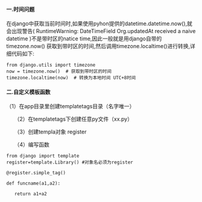 #### 一.时间问题

在django中获取当前时间时,如果使用pyhon提供的datetime.datetime.now(),就会出现警告( RuntimeWarning: DateTimeField Org.updatedAt received a naive datetime )不是带时区的natice time,因此一般就是用django自带的timezone.now() 获取到带时区的时间,然后调用timezone.localtime()进行转换,详细代码如下:

```
from django.utils import timezone 
now = timezone.now()  # 获取到带时区的时间
timezone.localtime(now)  # 转换为本地时间 UTC+8时间
```

#### 二.自定义模板函数

（1）在app目录里创建templatetags目录（名字唯一）

　　（2）在templatetags下创建任意py文件（xx.py）

　　（3）创建templa对象 register

　　（4）编写函数

```
from django import template
register=template.Library() #对象名必须为register

@register.simple_tag()

def funcname(a1,a2):

   return a1+a2

```


　